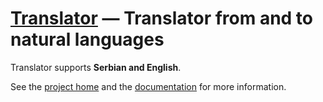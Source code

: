 [Translator][1] — Translator from and to natural languages
==============================================
Translator supports **Serbian and English**.

See the [project home][1] and the [documentation][2] for more information.

[1]: http://maxtoroq.github.io/DbExtensions/
[2]: docs/README.md
